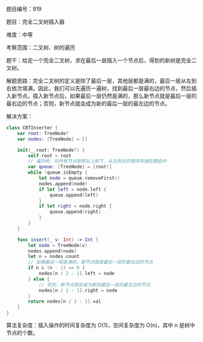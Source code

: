 题目编号：919

题目：完全二叉树插入器

难度：中等

考察范围：二叉树、树的遍历

题干：给定一个完全二叉树，求在最后一层插入一个节点后，得到的新树是完全二叉树。

解题思路：完全二叉树的定义是除了最后一层，其他层都是满的，最后一层从左到右依次填满。因此，我们可以先遍历一遍树，找到最后一层最右边的节点，然后插入新节点。插入新节点后，如果最后一层仍然是满的，那么新节点就是最后一层的最右边的节点；否则，新节点就会成为新的最后一层的最左边的节点。

解决方案：

```swift
class CBTInserter {
    var root: TreeNode?
    var nodes: [TreeNode] = []

    init(_ root: TreeNode?) {
        self.root = root
        // 遍历树，将所有节点按照从上到下、从左到右的顺序存储在数组中
        var queue: [TreeNode] = [root!]
        while !queue.isEmpty {
            let node = queue.removeFirst()
            nodes.append(node)
            if let left = node.left {
                queue.append(left)
            }
            if let right = node.right {
                queue.append(right)
            }
        }
    }

    func insert(_ v: Int) -> Int {
        let node = TreeNode(v)
        nodes.append(node)
        let n = nodes.count
        // 如果最后一层是满的，新节点就是最后一层的最右边的节点
        if n & (n - 1) == 0 {
            nodes[n / 2 - 1].left = node
        } else {
            // 否则，新节点就会成为新的最后一层的最左边的节点
            nodes[n / 2 - 1].right = node
        }
        return nodes[n / 2 - 1].val
    }
}
```

算法复杂度：插入操作的时间复杂度为 O(1)，空间复杂度为 O(n)，其中 n 是树中节点的个数。
